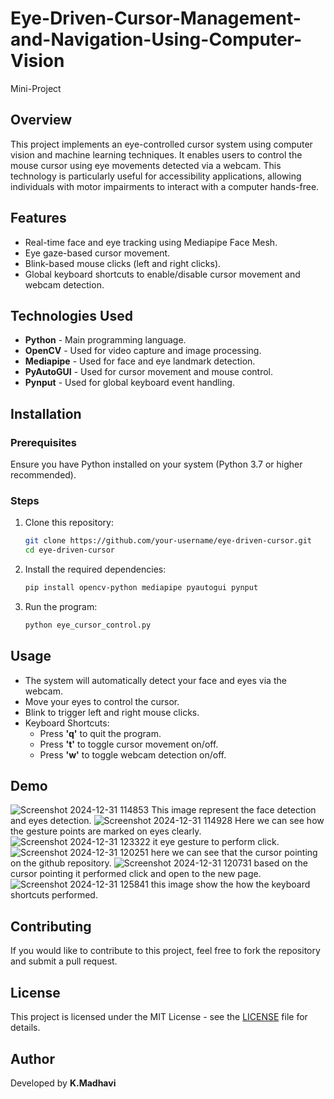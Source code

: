 # Eye-Driven-Cursor-Management-and-Navigation-Using-Computer-Vision
Mini-Project
## Overview
This project implements an eye-controlled cursor system using computer vision and machine learning techniques. It enables users to control the mouse cursor using eye movements detected via a webcam. This technology is particularly useful for accessibility applications, allowing individuals with motor impairments to interact with a computer hands-free.

## Features
- Real-time face and eye tracking using Mediapipe Face Mesh.
- Eye gaze-based cursor movement.
- Blink-based mouse clicks (left and right clicks).
- Global keyboard shortcuts to enable/disable cursor movement and webcam detection.

## Technologies Used
- **Python** - Main programming language.
- **OpenCV** - Used for video capture and image processing.
- **Mediapipe** - Used for face and eye landmark detection.
- **PyAutoGUI** - Used for cursor movement and mouse control.
- **Pynput** - Used for global keyboard event handling.

## Installation
### Prerequisites
Ensure you have Python installed on your system (Python 3.7 or higher recommended).

### Steps
1. Clone this repository:
   ```sh
   git clone https://github.com/your-username/eye-driven-cursor.git
   cd eye-driven-cursor
   ```
2. Install the required dependencies:
   ```sh
   pip install opencv-python mediapipe pyautogui pynput
   ```
3. Run the program:
   ```sh
   python eye_cursor_control.py
   ```

## Usage
- The system will automatically detect your face and eyes via the webcam.
- Move your eyes to control the cursor.
- Blink to trigger left and right mouse clicks.
- Keyboard Shortcuts:
  - Press **'q'** to quit the program.
  - Press **'t'** to toggle cursor movement on/off.
  - Press **'w'** to toggle webcam detection on/off.

## Demo
![Screenshot 2024-12-31 114853](https://github.com/user-attachments/assets/32fbaacc-1896-4917-843e-e2466ac78261)
This image represent the face detection and eyes detection.
![Screenshot 2024-12-31 114928](https://github.com/user-attachments/assets/a925a7c0-42f7-4cbc-a961-4bfe8aa2f212)
Here we can see how the gesture points are marked on eyes clearly.
![Screenshot 2024-12-31 123322](https://github.com/user-attachments/assets/dc7b023e-bafd-413a-818a-fd115ebc492b)
it eye gesture to perform click.
![Screenshot 2024-12-31 120251](https://github.com/user-attachments/assets/3fec4d44-b88a-41c0-985a-949237be1dcb)
here we can see that the cursor pointing on the github repository.
![Screenshot 2024-12-31 120731](https://github.com/user-attachments/assets/e31bb637-a5f2-406b-8f9d-5be88e63d466)
based on the cursor pointing it performed click and open to the new page.
![Screenshot 2024-12-31 125841](https://github.com/user-attachments/assets/64bb743c-e741-4cdf-b4eb-7849625af772)
this image show the how the keyboard shortcuts performed.
## Contributing
If you would like to contribute to this project, feel free to fork the repository and submit a pull request.

## License
This project is licensed under the MIT License - see the [LICENSE](LICENSE) file for details.

## Author
Developed by **K.Madhavi**

